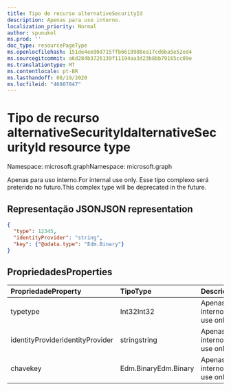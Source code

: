 ```yaml
---
title: Tipo de recurso alternativeSecurityId
description: Apenas para uso interno.
localization_priority: Normal
author: spunukol
ms.prod: ''
doc_type: resourcePageType
ms.openlocfilehash: 151de4ee90d715ffb6619908ea17cd6ba5e52ed4
ms.sourcegitcommit: a6d284b3726139f11194aa3d23b8bb79165cc09e
ms.translationtype: MT
ms.contentlocale: pt-BR
ms.lasthandoff: 08/19/2020
ms.locfileid: "46807847"
---
```

# <a name="alternativesecurityid-resource-type"></a><span data-ttu-id="96ca4-103">Tipo de recurso alternativeSecurityId</span><span class="sxs-lookup"><span data-stu-id="96ca4-103">alternativeSecurityId resource type</span></span>

<span data-ttu-id="96ca4-104">Namespace: microsoft.graph</span><span class="sxs-lookup"><span data-stu-id="96ca4-104">Namespace: microsoft.graph</span></span>

<span data-ttu-id="96ca4-105">Apenas para uso interno.</span><span class="sxs-lookup"><span data-stu-id="96ca4-105">For internal use only.</span></span> <span data-ttu-id="96ca4-106">Esse tipo complexo será preterido no futuro.</span><span class="sxs-lookup"><span data-stu-id="96ca4-106">This complex type will be deprecated in the future.</span></span>

## <a name="json-representation"></a><span data-ttu-id="96ca4-107">Representação JSON</span><span class="sxs-lookup"><span data-stu-id="96ca4-107">JSON representation</span></span>

<!--{
  "blockType": "resource",
  "@odata.type": "microsoft.graph.alternativeSecurityId"
}-->

```json
{
  "type": 12345,
  "identityProvider": "string",
  "key": {"@odata.type": "Edm.Binary"}
}
```

## <a name="properties"></a><span data-ttu-id="96ca4-108">Propriedades</span><span class="sxs-lookup"><span data-stu-id="96ca4-108">Properties</span></span>
| <span data-ttu-id="96ca4-109">Propriedade</span><span class="sxs-lookup"><span data-stu-id="96ca4-109">Property</span></span>         | <span data-ttu-id="96ca4-110">Tipo</span><span class="sxs-lookup"><span data-stu-id="96ca4-110">Type</span></span>       | <span data-ttu-id="96ca4-111">Descrição</span><span class="sxs-lookup"><span data-stu-id="96ca4-111">Description</span></span>
|:-----------------|:-----------|:---------------------
| <span data-ttu-id="96ca4-112">type</span><span class="sxs-lookup"><span data-stu-id="96ca4-112">type</span></span>             | <span data-ttu-id="96ca4-113">Int32</span><span class="sxs-lookup"><span data-stu-id="96ca4-113">Int32</span></span>      | <span data-ttu-id="96ca4-114">Apenas para uso interno</span><span class="sxs-lookup"><span data-stu-id="96ca4-114">For internal use only</span></span>
| <span data-ttu-id="96ca4-115">identityProvider</span><span class="sxs-lookup"><span data-stu-id="96ca4-115">identityProvider</span></span> | <span data-ttu-id="96ca4-116">string</span><span class="sxs-lookup"><span data-stu-id="96ca4-116">string</span></span>     | <span data-ttu-id="96ca4-117">Apenas para uso interno</span><span class="sxs-lookup"><span data-stu-id="96ca4-117">For internal use only</span></span>
| <span data-ttu-id="96ca4-118">chave</span><span class="sxs-lookup"><span data-stu-id="96ca4-118">key</span></span>              | <span data-ttu-id="96ca4-119">Edm.Binary</span><span class="sxs-lookup"><span data-stu-id="96ca4-119">Edm.Binary</span></span> | <span data-ttu-id="96ca4-120">Apenas para uso interno</span><span class="sxs-lookup"><span data-stu-id="96ca4-120">For internal use only</span></span>
